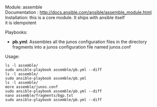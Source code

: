 Module: assemble  
Documentation : http://docs.ansible.com/ansible/assemble_module.html
Installation: this is a core module. It ships with ansible itself  
it is idempotent  

Playbooks:
- **pb.yml**: Assembles all the junos configuration files in the directory fragments into a junos configuration file named junos.conf    

Usage:   
```
ls -l assemble/
sudo ansible-playbook assemble/pb.yml --diff
ls -l assemble/
sudo ansible-playbook assemble/pb.yml
ls -l assemble/
more assemble/junos.conf
sudo ansible-playbook assemble/pb.yml --diff
nano assemble/fragments/bgp.txt
sudo ansible-playbook assemble/pb.yml --diff
```
